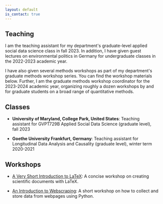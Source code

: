 ```yaml
---
layout: default
is_contact: true
---
```


## Teaching

I am the teaching assistant for my department's graduate-level applied social data science class in fall 2023. In addition, I have given guest lectures on environmental politics in Germany for undergraduate classes in the 2022-2023 academic year.

I have also given several methods workshops as part of my department's graduate methods workshop series. You can find the workshop materials below. Further, I am the graduate methods workshop coordinator for the 2023-2024 academic year, organizing roughly a dozen workshops by and for graduate students on a broad range of quantitative methods. 

## Classes

* **University of Maryland, College Park, United States**: Teaching assistant for GVPT729B Applied Social Data Science (graduate level), fall 2023

* **Goethe University Frankfurt, Germany**: Teaching assistant for Longitudinal Data Analysis and Causality (graduate level), winter term 2020-2021

## Workshops

* [A Very Short Introduction to LaTeX](/latex): A concise workshop on creating scientific documents with LaTeX.

* [An Introduction to Webscraping](/scraper): A short workshop on how to collect and store data from webpages using Python. 
